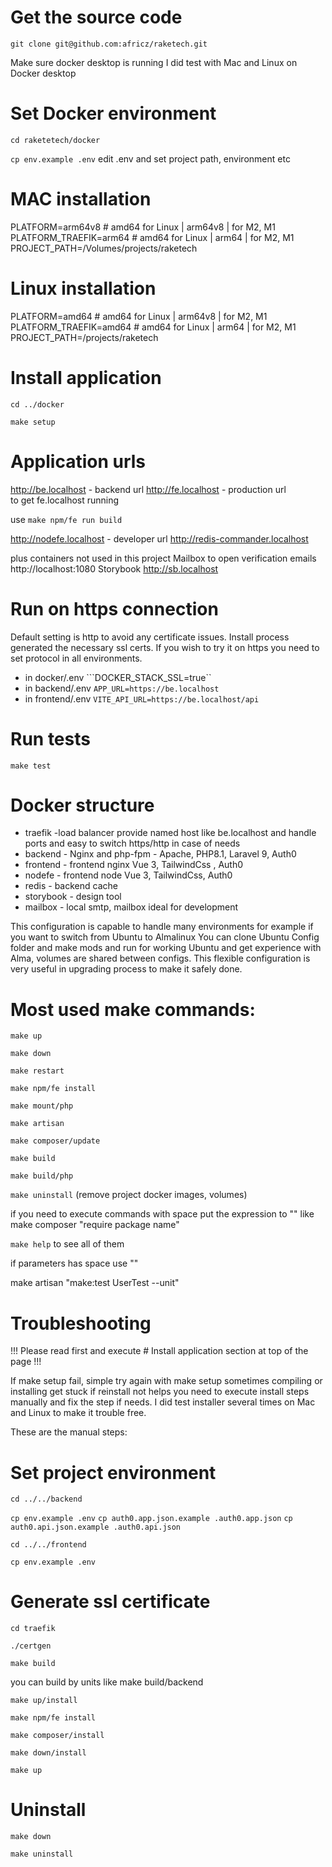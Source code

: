 # Get the source code
``git clone git@github.com:africz/raketech.git``

Make sure docker desktop is running
I did test with Mac and Linux on Docker desktop

# Set Docker environment
```cd raketetech/docker```

```cp env.example .env```
edit .env and set project path, environment etc

# MAC installation
PLATFORM=arm64v8 # amd64 for Linux | arm64v8 | for M2, M1
PLATFORM_TRAEFIK=arm64 # amd64 for Linux | arm64 | for M2, M1
PROJECT_PATH=/Volumes/projects/raketech

# Linux installation
PLATFORM=amd64 # amd64 for Linux | arm64v8 | for M2, M1
PLATFORM_TRAEFIK=amd64 # amd64 for Linux | arm64 | for M2, M1
PROJECT_PATH=/projects/raketech


# Install application 
```cd ../docker```

```make setup```

# Application urls

http://be.localhost     - backend url
http://fe.localhost     - production url  
to get fe.localhost running

use ```make npm/fe run build```

http://nodefe.localhost - developer url
http://redis-commander.localhost



plus containers not used in this project
Mailbox to open verification emails
http://localhost:1080
Storybook
http://sb.localhost 


# Run on https connection

Default setting is http to avoid any certificate issues. 
Install process generated the necessary ssl certs.
If you wish to try it on https you need to set protocol in all 
environments.

- in docker/.env 
```DOCKER_STACK_SSL=true``
- in backend/.env
```APP_URL=https://be.localhost```
- in frontend/.env
```VITE_API_URL=https://be.localhost/api```


# Run tests

```make test```

# Docker structure

- traefik       -load balancer provide named host like be.localhost and handle ports
                  and easy to switch https/http in case of needs
- backend       - Nginx and php-fpm - Apache, PHP8.1, Laravel 9, Auth0
- frontend      - frontend nginx Vue 3, TailwindCss , Auth0
- nodefe        - frontend node Vue 3, TailwindCss, Auth0
- redis         - backend cache
- storybook     - design tool   
- mailbox       - local smtp, mailbox ideal for development 

This configuration is capable to handle many environments
for example if you want to switch from Ubuntu to Almalinux 
You can clone Ubuntu Config folder and make mods and run for working 
Ubuntu and get experience with Alma, volumes are shared between configs.
This flexible configuration is very useful in upgrading process to make it safely done.

# Most used make commands:

```make up```

```make down```

```make restart```

```make npm/fe install```

```make mount/php```

```make artisan```

```make composer/update```

```make build```

```make build/php```

```make uninstall``` (remove project docker images, volumes)

if you need to execute commands with space put the expression to ""
like make composer "require package name"

```make help``` to see all of them

if parameters has space use ""

make artisan "make:test UserTest --unit"



# Troubleshooting

!!! Please read first and execute # Install application section at top of the page !!!

If make setup fail, simple try again with make setup
sometimes compiling or installing get stuck
if reinstall not helps you need to execute install steps
manually and fix the step if needs.
I did test installer several times on Mac and Linux to make it
trouble free.

These are the manual steps:

# Set project environment
```cd ../../backend```

```cp env.example .env```
```cp auth0.app.json.example .auth0.app.json```
```cp auth0.api.json.example .auth0.api.json```

```cd ../../frontend```

```cp env.example .env```

# Generate ssl certificate
```cd traefik```

```./certgen```


```make build```

you can build by units 
like make build/backend

```make up/install```

```make npm/fe install```

```make composer/install```

```make down/install```

```make up```

# Uninstall

```make down```

```make uninstall```

